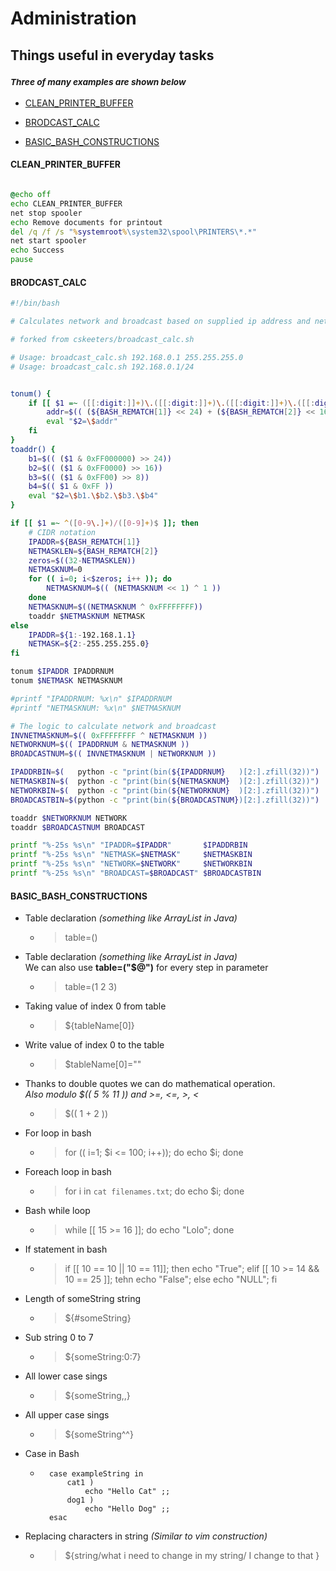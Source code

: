 # Administration 
## Things useful in everyday tasks
### _<sub>Three of many examples are shown below_

* [CLEAN_PRINTER_BUFFER](https://github.com/Kiljan/Administration#CLEAN_PRINTER_BUFFER "CLEAN_PRINTER_BUFFER")

* [BRODCAST_CALC](https://github.com/Kiljan/Administration#BRODCAST_CALC "BRODCAST_CALC")

* [BASIC_BASH_CONSTRUCTIONS](https://github.com/Kiljan/Administration#BASIC_BASH_CONSTRUCTIONS "BASIC_BASH_CONSTRUCTIONS")

#### CLEAN_PRINTER_BUFFER

```bat

@echo off
echo CLEAN_PRINTER_BUFFER
net stop spooler
echo Remove documents for printout
del /q /f /s "%systemroot%\system32\spool\PRINTERS\*.*"
net start spooler
echo Success
pause
```

#### BRODCAST_CALC

```bash
#!/bin/bash

# Calculates network and broadcast based on supplied ip address and netmask

# forked from cskeeters/broadcast_calc.sh

# Usage: broadcast_calc.sh 192.168.0.1 255.255.255.0
# Usage: broadcast_calc.sh 192.168.0.1/24


tonum() {
    if [[ $1 =~ ([[:digit:]]+)\.([[:digit:]]+)\.([[:digit:]]+)\.([[:digit:]]+) ]]; then
        addr=$(( (${BASH_REMATCH[1]} << 24) + (${BASH_REMATCH[2]} << 16) + (${BASH_REMATCH[3]} << 8) + ${BASH_REMATCH[4]} ))
        eval "$2=\$addr"
    fi
}
toaddr() {
    b1=$(( ($1 & 0xFF000000) >> 24))
    b2=$(( ($1 & 0xFF0000) >> 16))
    b3=$(( ($1 & 0xFF00) >> 8))
    b4=$(( $1 & 0xFF ))
    eval "$2=\$b1.\$b2.\$b3.\$b4"
}

if [[ $1 =~ ^([0-9\.]+)/([0-9]+)$ ]]; then
    # CIDR notation
    IPADDR=${BASH_REMATCH[1]}
    NETMASKLEN=${BASH_REMATCH[2]}
    zeros=$((32-NETMASKLEN))
    NETMASKNUM=0
    for (( i=0; i<$zeros; i++ )); do
        NETMASKNUM=$(( (NETMASKNUM << 1) ^ 1 ))
    done
    NETMASKNUM=$((NETMASKNUM ^ 0xFFFFFFFF))
    toaddr $NETMASKNUM NETMASK
else
    IPADDR=${1:-192.168.1.1}
    NETMASK=${2:-255.255.255.0}
fi

tonum $IPADDR IPADDRNUM
tonum $NETMASK NETMASKNUM

#printf "IPADDRNUM: %x\n" $IPADDRNUM
#printf "NETMASKNUM: %x\n" $NETMASKNUM

# The logic to calculate network and broadcast
INVNETMASKNUM=$(( 0xFFFFFFFF ^ NETMASKNUM ))
NETWORKNUM=$(( IPADDRNUM & NETMASKNUM ))
BROADCASTNUM=$(( INVNETMASKNUM | NETWORKNUM ))

IPADDRBIN=$(   python -c "print(bin(${IPADDRNUM}   )[2:].zfill(32))")
NETMASKBIN=$(  python -c "print(bin(${NETMASKNUM}  )[2:].zfill(32))")
NETWORKBIN=$(  python -c "print(bin(${NETWORKNUM}  )[2:].zfill(32))")
BROADCASTBIN=$(python -c "print(bin(${BROADCASTNUM})[2:].zfill(32))")

toaddr $NETWORKNUM NETWORK
toaddr $BROADCASTNUM BROADCAST

printf "%-25s %s\n" "IPADDR=$IPADDR"       $IPADDRBIN
printf "%-25s %s\n" "NETMASK=$NETMASK"     $NETMASKBIN
printf "%-25s %s\n" "NETWORK=$NETWORK"     $NETWORKBIN
printf "%-25s %s\n" "BROADCAST=$BROADCAST" $BROADCASTBIN
```
#### BASIC_BASH_CONSTRUCTIONS

* Table declaration _(something like ArrayList in Java)_
    * > table=()
* Table declaration _(something like ArrayList in Java)_<br>We can also use __table=("$@")__ for every step in parameter 
    * > table=(1 2 3) 
*   Taking value of index 0 from table
    * > ${tableName[0]}
* Write value of index 0 to the table
    * > $tableName[0]=""
* Thanks to double quotes we can do mathematical operation. <br>_Also modulo $(( 5 % 11 )) and >=, <=, >, <_
    * > $(( 1 + 2 ))
* For loop in bash
    * > for (( i=1; $i <= 100; i++)); do echo $i; done
* Foreach loop in bash
    * > for i in `cat filenames.txt`; do echo $i; done
* Bash while loop
    * > while [[ 15 >= 16 ]]; do echo "Lolo"; done
* If statement in bash
    * > if [[ 10 == 10 || 10 == 11]]; then echo "True"; elif [[ 10 >= 14 && 10 == 25 ]]; tehn echo "False"; else echo "NULL"; fi
* Length of someString string
    * > ${#someString}
* Sub string 0 to 7
    * > ${someString:0:7}
* All lower case sings
    * > ${someString,,}
* All upper case sings
    * > ${someString^^}
* Case in Bash
    * ```   
        case exampleString in
            cat1 )
                echo "Hello Cat" ;;
            dog1 )
                echo "Hello Dog" ;;
        esac
* Replacing characters in string _(Similar to vim construction)_
    * > ${string/what i need to change in my string/ I change to that }
